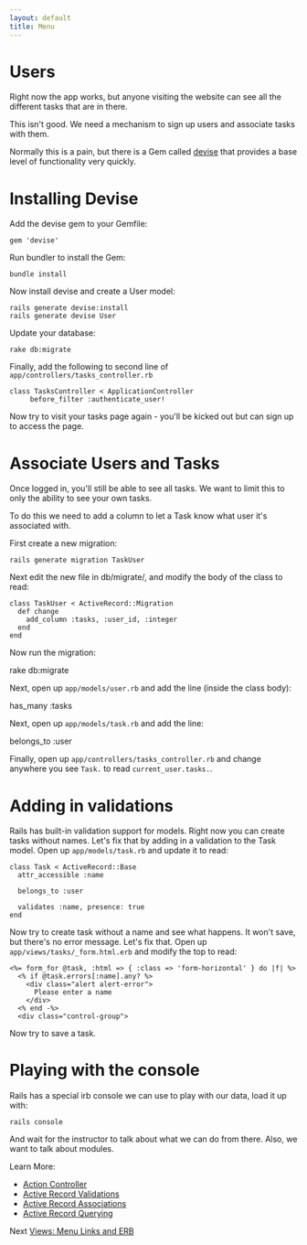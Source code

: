 ```yaml
---
layout: default
title: Menu
---
```

# Users

Right now the app works, but anyone visiting the website can see all the different tasks that are in there.

This isn't good. We need a mechanism to sign up users and associate tasks with them.

Normally this is a pain, but there is a Gem called [devise](https://github.com/plataformatec/devise) that provides a base level of functionality very quickly.

# Installing Devise

Add the devise gem to your Gemfile:

    gem 'devise'

Run bundler to install the Gem:

    bundle install

Now install devise and create a User model:

    rails generate devise:install
    rails generate devise User

Update your database:

    rake db:migrate

Finally, add the following to second line of `app/controllers/tasks_controller.rb` 

    class TasksController < ApplicationController
         before_filter :authenticate_user!

Now try to visit your tasks page again - you'll be kicked out but can sign up to access the page.

# Associate Users and Tasks

Once logged in, you'll still be able to see all tasks. We want to limit this to only the ability to see your own tasks.

To do this we need to add a column to let a Task know what user it's associated with.

First create a new migration: 

    rails generate migration TaskUser

Next edit the new file in db/migrate/, and modify the body of the class to read:

    class TaskUser < ActiveRecord::Migration
      def change
        add_column :tasks, :user_id, :integer
      end
    end

Now run the migration:

   rake db:migrate

Next, open up `app/models/user.rb` and add the line (inside the class body):

   has_many :tasks

Next, open up `app/models/task.rb` and add the line:

   belongs_to :user

Finally, open up `app/controllers/tasks_controller.rb` and change anywhere you see `Task.` to read `current_user.tasks.`.

# Adding in validations

Rails has built-in validation support for models. Right now you can create tasks without names. Let's fix that by adding in a validation to the Task model. Open up `app/models/task.rb` and update it to read:

    class Task < ActiveRecord::Base
      attr_accessible :name

      belongs_to :user

      validates :name, presence: true
    end

Now try to create task without a name and see what happens. It won't save, but there's no error message. Let's fix that. Open up `app/views/tasks/_form.html.erb` and modify the top to read:

    <%= form_for @task, :html => { :class => 'form-horizontal' } do |f| %>
      <% if @task.errors[:name].any? %>
        <div class="alert alert-error">
          Please enter a name
        </div>
      <% end -%>
      <div class="control-group">

Now try to save a task.

# Playing with the console

Rails has a special irb console we can use to play with our data, load it up with:

    rails console

And wait for the instructor to talk about what we can do from there. Also, we want to talk about modules.

Learn More: 
* [Action Controller](http://guides.rubyonrails.org/action_controller_overview.html)
* [Active Record Validations](http://guides.rubyonrails.org/active_record_validations_callbacks.html) 
* [Active Record Associations](http://guides.rubyonrails.org/association_basics.html) 
* [Active Record Querying](http://guides.rubyonrails.org/association_basics.html)

Next [Views: Menu Links and ERB](menu.html)

